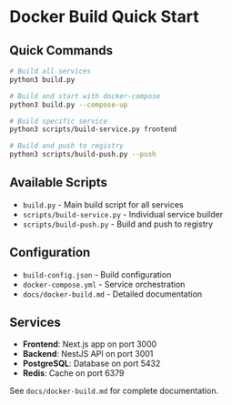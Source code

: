 # Docker Build Quick Start

## Quick Commands

```bash
# Build all services
python3 build.py

# Build and start with docker-compose
python3 build.py --compose-up

# Build specific service
python3 scripts/build-service.py frontend

# Build and push to registry
python3 scripts/build-push.py --push
```

## Available Scripts

- `build.py` - Main build script for all services
- `scripts/build-service.py` - Individual service builder
- `scripts/build-push.py` - Build and push to registry

## Configuration

- `build-config.json` - Build configuration
- `docker-compose.yml` - Service orchestration
- `docs/docker-build.md` - Detailed documentation

## Services

- **Frontend**: Next.js app on port 3000
- **Backend**: NestJS API on port 3001
- **PostgreSQL**: Database on port 5432
- **Redis**: Cache on port 6379

See `docs/docker-build.md` for complete documentation.